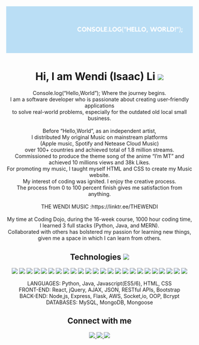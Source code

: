 # ![header](https://raw.githubusercontent.com/THEWENDI/THEWENDI/main/Hello.png)

<h1 align="center"> Hi, I am Wendi (Isaac) Li <img src="https://raw.githubusercontent.com/MartinHeinz/MartinHeinz/master/wave.gif" width="30px"> </h1>
<p align="center">Console.log(“Hello,World”); Where the journey begins.<br>
I am a software developer who is passionate about creating user-friendly applications <br> to solve real-world problems, especially for the outdated old local small business.<br> <br>Before “Hello,World”, as an independent artist, <br> I distributed My original Music on mainstream platforms <br>(Apple music, Spotify and Netease Cloud Music)<br> over 100+ countries and achieved total of 1.8 million streams.<br>Commissioned to produce the theme song of the anime “I’m MT” and achieved 10 millions views and 38k Likes.<br> For promoting my music, I taught myself HTML and CSS to create my Music website.<br> My interest of coding was ignited. I enjoy the creative process.<br> The process from 0 to 100 percent finish gives me satisfaction from anything. <br><br>THE WENDI MUSIC :https://linktr.ee/THEWENDI <br><br>My time at Coding Dojo, during the 16-week course, 1000 hour coding time,<br> I learned 3 full stacks (Python, Java, and MERN).<br>Collaborated with others has bolstered my passion for learning new things, given me a space in which I can learn from others.</p>

<!-- TECH LANGUAGES & TOOLS -->
  <h2 align="center">Technologies <img src="https://media.giphy.com/media/WUlplcMpOCEmTGBtBW/giphy.gif" width="50"></h2>
  
  <p align="center">
  <img src="https://img.shields.io/badge/-HTML5-E34F26?style=for-the-badge&logo=html5&logoColor=white"/>
  <img src="https://img.shields.io/badge/-CSS3-1572B6?style=for-the-badge&logo=css3"/>
  <img src="https://img.shields.io/badge/-JavaScript-black?style=for-the-badge&logo=javascript"/>
  <img src="https://img.shields.io/badge/-Bootstrap-563D7C?style=for-the-badge&logo=bootstrap"/>
  <img src="https://img.shields.io/badge/-Python-yellow?style=for-the-badge&logo=python"/>
  <img src="https://img.shields.io/badge/-Flask-gray?style=for-the-badge&logo=flask"/>
  <img src="https://img.shields.io/badge/-MySQL-DD8A00?style=for-the-badge&logo=mysql"/>
  <img src="https://img.shields.io/badge/-Nodejs-white?style=for-the-badge&logo=Node.js"/>
  <img src="https://img.shields.io/badge/-Express-22AE5A?style=for-the-badge&logo=express"/>
  <img src="https://img.shields.io/badge/-React-212121?style=for-the-badge&logo=react"/>
  <img src="https://img.shields.io/badge/-MUI-0A1929?style=for-the-badge&logo=mui"/>
  <img src="https://img.shields.io/badge/-Sass-ED087D?style=for-the-badge&logo=sass"/>
  <img src="https://img.shields.io/badge/-MongoDB-FFF?style=for-the-badge&logo=mongodb"/>
  <img src="https://img.shields.io/badge/-Postman-FFF?style=for-the-badge&logo=postman"/>
  <img src="https://img.shields.io/badge/-Java-E34A86?style=for-the-badge&logo=java"/>
  <img src="https://img.shields.io/badge/-Spring-166E3A?style=for-the-badge&logo=spring"/>
  <img src="https://img.shields.io/badge/-VSCode-282A36?style=for-the-badge&logo=visualstudiocode"/>
  <img src="https://img.shields.io/badge/-Markdown-0e99da?style=for-the-badge&logo=markdown"/>
  <img src="https://img.shields.io/badge/-GitHub-0D1117?style=for-the-badge&logo=github"/>
  <img src="https://img.shields.io/badge/-Git-black?style=for-the-badge&logo=git"/>
  <img src="https://img.shields.io/badge/-Amazon AWS-E98610?style=for-the-badge&logo=amazonaws"/>
  <img src="https://img.shields.io/badge/-Figma-19B2F1?style=for-the-badge&logo=figma"/>
  <img src="https://img.shields.io/badge/-Miro-F2C52D?style=for-the-badge&logo=miro"/>
  <img src="https://img.shields.io/badge/-Trello-095ED9?style=for-the-badge&logo=trello"/>
  </p>
  <p align="center">
LANGUAGES: Python, Java, Javascript(ES5/6), HTML, CSS <br>
FRONT-END: React, jQuery, AJAX, JSON, RESTful APIs, Bootstrap <br>
BACK-END: Node,js, Express, Flask, AWS, Socket,io, OOP, Bcrypt <br>
DATABASES: MySQL, MongoDB, Mongoose 
  </p>
 <h2 align="center">
   Connect with me </h2>
  
  <p align="center">
  <a href="mailto: isaacwendili@gmail.com">
   <img src="https://img.shields.io/badge/-Gmail-c14438?style=flat&logo=Gmail&logoColor=red&link=mailto:isaacwendili@gmail.com"/>
  </a>
  <a href="https://www.linkedin.com/in/wen-di-isaac-li-948b97236/">
   <img src="https://img.shields.io/badge/-LinkedIn-1D2226?style=flat&logo=Linkedin&logoColor=0077B5&link=https://www.linkedin.com/in/wen-di-isaac-li-948b97236/"/>
  </a>
  <a href="https://discord.gg/232744490970906624">
   <img src="https://img.shields.io/badge/-Discord-33363B?style=flat&logo=discord&logoColor=7289DA&link=https://discord.gg/232744490970906624"/>
  </a>
  
  </p>

<!--
**THEWENDI/THEWENDI** is a ✨ _special_ ✨ repository because its `README.md` (this file) appears on your GitHub profile.

Here are some ideas to get you started:

- 🔭 I’m currently working on ...
- 🌱 I’m currently learning ...
- 👯 I’m looking to collaborate on ...
- 🤔 I’m looking for help with ...
- 💬 Ask me about ...
- 📫 How to reach me: ...
- 😄 Pronouns: ...
- ⚡ Fun fact: ...
-->
